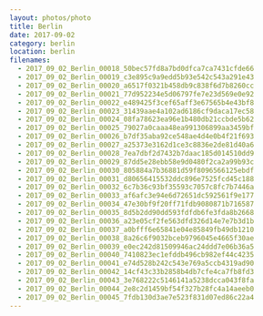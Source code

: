 ```yaml
---
layout: photos/photo
title: Berlin
date: 2017-09-02
category: berlin
location: berlin
filenames:
  - 2017_09_02_Berlin_00018_50bec57fd8a7bd0dfca7ca7431cfde66
  - 2017_09_02_Berlin_00019_c3e895c9a9edd5b93e542c543a291e43
  - 2017_09_02_Berlin_00020_a6517f0321b458db9c838f6d7b8260cc
  - 2017_09_02_Berlin_00021_77d952234e5d06797fe7e23d569e0e92
  - 2017_09_02_Berlin_00022_e489425f3cef65aff3e67565b4e43bf8
  - 2017_09_02_Berlin_00023_31439aae4a102ad6186cf9daca17ec58
  - 2017_09_02_Berlin_00024_08fa78623ea96e1b480db21ccbde5b62
  - 2017_09_02_Berlin_00025_79027a0caaa48ea991306899aa3459bf
  - 2017_09_02_Berlin_00026_b7df35aba92ce548ae4d4e0b4f21f693
  - 2017_09_02_Berlin_00027_a25373e3162d1ce3c8836e2de81d40a6
  - 2017_09_02_Berlin_00028_7ea7dbf2d7432b7daac185d014510dd9
  - 2017_09_02_Berlin_00029_87dd5e28ebb58e9d0480f2ca2a99b93c
  - 2017_09_02_Berlin_00030_805884a7b36881d59f8096566125ebdf
  - 2017_09_02_Berlin_00031_d80656415532ddc896e7525fcd45c188
  - 2017_09_02_Berlin_00032_6c7b36c93bf35593c7057c8fc7b7446a
  - 2017_09_02_Berlin_00033_af6afc3e94e6d72651dc592561f9e177
  - 2017_09_02_Berlin_00034_47e30bf9f20ff71fdb9080871b716587
  - 2017_09_02_Berlin_00035_8d5b2dd90dd593fdfdb6fe3fda8b2668
  - 2017_09_02_Berlin_00036_a23e05cf2fe563dfd326d14e7e7b3d1b
  - 2017_09_02_Berlin_00037_a0bfff6e65841e04e85849fb49db1210
  - 2017_09_02_Berlin_00038_8a26c6f9032bceb9796045e4665f30ae
  - 2017_09_02_Berlin_00039_e0ec242d81509946ac24ddd7e06b36a5
  - 2017_09_02_Berlin_00040_7410823ec1efddb496cb982ef44c4235
  - 2017_09_02_Berlin_00041_e74d528b242c543e769a5ccb4319ad90
  - 2017_09_02_Berlin_00042_14cf43c33b2858b4db7cfe4ca7fb8fd3
  - 2017_09_02_Berlin_00043_3e768222c5146141a5238dcca043f8fa
  - 2017_09_02_Berlin_00044_2e8c2d1459bf54f327b28fc4a14aeeb0
  - 2017_09_02_Berlin_00045_7fdb130d3ae7e523f831d07ed86c22a4
---
```

